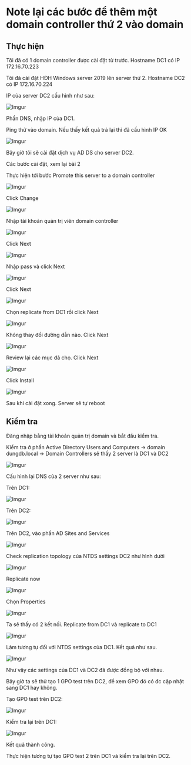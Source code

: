 # Note lại các bước để thêm một domain controller thứ 2 vào domain

## Thực hiện

Tôi đã có 1 domain controller được cài đặt từ trước. Hostname DC1 có IP 172.16.70.223

Tôi đã cài đặt HĐH Windows server 2019 lên server thứ 2. Hostname DC2 có IP 172.16.70.224

IP của server DC2 cấu hình như sau:

![Imgur](https://i.imgur.com/P7rUsLk.png)

Phần DNS, nhập IP của DC1.

Ping thử vào domain. Nếu thấy kết quả trả lại thì đã cấu hình IP OK

![Imgur](https://i.imgur.com/yl2KItI.png)

Bây giờ tôi sẽ cài đặt dịch vụ AD DS cho server DC2.

Các bước cài đặt, xem lại bài 2

Thực hiện tới bước Promote this server to a domain controller

![Imgur](https://i.imgur.com/neTmGsR.png)

Click Change

![Imgur](https://i.imgur.com/MqfxsVE.png)

Nhập tài khoản quản trị viên domain controller

![Imgur](https://i.imgur.com/gaYkbRg.png)

Click Next

![Imgur](https://i.imgur.com/wlNvEHf.png)

Nhập pass và click Next

![Imgur](https://i.imgur.com/YneLtoC.png)

Click Next

![Imgur](https://i.imgur.com/aQVSVmy.png)

Chọn replicate from DC1 rồi click Next

![Imgur](https://i.imgur.com/aQxZGFf.png)

Không thay đổi đường dẫn nào. Click Next

![Imgur](https://i.imgur.com/Bwllj05.png)

Review lại các mục đã chọ. Click Next

![Imgur](https://i.imgur.com/r97UTCa.png)

Click Install 

![Imgur](https://i.imgur.com/nxMG1KI.png)

Sau khi cài đặt xong. Server sẽ tự reboot

## Kiểm tra

Đăng nhập bằng tài khoản quản trị domain và bắt đầu kiểm tra.

Kiểm tra ở phần Active Directory Users and Computers -> domain dungdb.local -> Domain Controllers sẽ thấy 2 server là DC1 và DC2

![Imgur](https://i.imgur.com/7mkC2oM.png)

Cấu hình lại DNS của 2 server như sau:

Trên DC1:

![Imgur](https://i.imgur.com/YtbSkf1.png)

Trên DC2:

![Imgur](https://i.imgur.com/Vose7uM.png)

Trên DC2, vào phần AD Sites and Services

![Imgur](https://i.imgur.com/Oo6QZkq.png)

Check replication topology của NTDS settings DC2 như hình dưới

![Imgur](https://i.imgur.com/VFEtnaa.png)

Replicate now

![Imgur](https://i.imgur.com/extRY8T.png)

Chọn Properties

![Imgur](https://i.imgur.com/yeKo0MJ.png)

Ta sẽ thấy có 2 kết nối. Replicate from DC1 và replicate to DC1

![Imgur](https://i.imgur.com/6bWbVQT.png)

Làm tương tự đối với NTDS settings của DC1. Kết quả như sau.

![Imgur](https://i.imgur.com/IfxiPhm.png)

Như vậy các settings của DC1 và DC2 đã được đồng bộ với nhau.

Bây giờ ta sẽ thử tạo 1 GPO test trên DC2, để xem GPO đó có đc cập nhật sang DC1 hay không.

Tạo GPO test trên DC2:

![Imgur](https://i.imgur.com/PajdFs0.png)

Kiểm tra lại trên DC1:

![Imgur](https://i.imgur.com/zfKzzGr.png)

Kết quả thành công. 

Thực hiện tương tự tạo GPO test 2 trên DC1 và kiểm tra lại trên DC2.